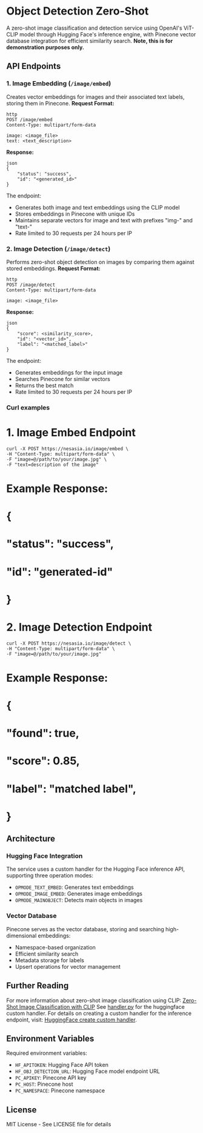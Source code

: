 # Object Detection Zero-Shot
A zero-shot image classification and detection service using OpenAI's ViT-CLIP model through Hugging Face's inference engine, with Pinecone vector database integration for efficient similarity search.
**Note, this is for demonstration purposes only.**

## API Endpoints
### 1. Image Embedding (`/image/embed`)
Creates vector embeddings for images and their associated text labels, storing them in Pinecone.
**Request Format:**
```
http
POST /image/embed
Content-Type: multipart/form-data

image: <image_file>
text: <text_description>
```

**Response:**
```
json
{
    "status": "success",
    "id": "<generated_id>"
}
```

The endpoint:
- Generates both image and text embeddings using the CLIP model
- Stores embeddings in Pinecone with unique IDs
- Maintains separate vectors for image and text with prefixes "img-" and "text-"
- Rate limited to 30 requests per 24 hours per IP

### 2. Image Detection (`/image/detect`)
Performs zero-shot object detection on images by comparing them against stored embeddings.
**Request Format:**
```
http
POST /image/detect
Content-Type: multipart/form-data

image: <image_file>

```

**Response:**
```
json
{
    "score": <similarity_score>,
    "id": "<vector_id>",
    "label": "<matched_label>"
}
```

The endpoint:
- Generates embeddings for the input image
- Searches Pinecone for similar vectors
- Returns the best match
- Rate limited to 30 requests per 24 hours per IP

### Curl examples
# 1. Image Embed Endpoint
```
curl -X POST https://nesasia.io/image/embed \
-H "Content-Type: multipart/form-data" \
-F "image=@/path/to/your/image.jpg" \
-F "text=description of the image"
```
# Example Response:
# {
#     "status": "success",
#     "id": "generated-id"
# }

# 2. Image Detection Endpoint
```
curl -X POST https://nesasia.io/image/detect \
-H "Content-Type: multipart/form-data" \
-F "image=@/path/to/your/image.jpg"
```
# Example Response:
# {
#     "found": true,
#     "score": 0.85,
#     "label": "matched label",
# }

## Architecture

### Hugging Face Integration

The service uses a custom handler for the Hugging Face inference API, supporting three operation modes:
- `OPMODE_TEXT_EMBED`: Generates text embeddings
- `OPMODE_IMAGE_EMBED`: Generates image embeddings
- `OPMODE_MAINOBJECT`: Detects main objects in images


### Vector Database

Pinecone serves as the vector database, storing and searching high-dimensional embeddings:
- Namespace-based organization
- Efficient similarity search
- Metadata storage for labels
- Upsert operations for vector management

## Further Reading
For more information about zero-shot image classification using CLIP:
[Zero-Shot Image Classification with CLIP](https://www.pinecone.io/learn/series/image-search/zero-shot-image-classification-clip/)
See [handler.py](https://github.com/paul-at-nangalan/object-detection-zero-shot/blob/main/handler.py) for the huggingface custom handler.
For details on creating a custom handler for the inference endpoint, visit:
[HuggingFace create custom handler](https://huggingface.co/docs/inference-endpoints/en/guides/custom_handler).

## Environment Variables
Required environment variables:
- `HF_APITOKEN`: Hugging Face API token
- `HF_OBJ_DETECTION_URL`: Hugging Face model endpoint URL
- `PC_APIKEY`: Pinecone API key
- `PC_HOST`: Pinecone host
- `PC_NAMESPACE`: Pinecone namespace


## License
MIT License - See LICENSE file for details